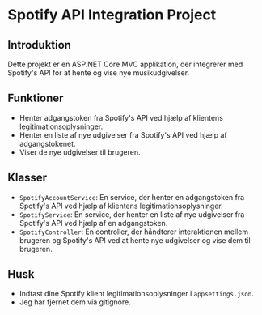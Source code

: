 # Spotify API Integration Project

## Introduktion
Dette projekt er en ASP.NET Core MVC applikation, der integrerer med Spotify's API for at hente og vise nye musikudgivelser.

## Funktioner
- Henter adgangstoken fra Spotify's API ved hjælp af klientens legitimationsoplysninger.
- Henter en liste af nye udgivelser fra Spotify's API ved hjælp af adgangstokenet.
- Viser de nye udgivelser til brugeren.

## Klasser
- `SpotifyAccountService`: En service, der henter en adgangstoken fra Spotify's API ved hjælp af klientens legitimationsoplysninger.
- `SpotifyService`: En service, der henter en liste af nye udgivelser fra Spotify's API ved hjælp af en adgangstoken.
- `SpotifyController`: En controller, der håndterer interaktionen mellem brugeren og Spotify's API ved at hente nye udgivelser og vise dem til brugeren.

## Husk
- Indtast dine Spotify klient legitimationsoplysninger i `appsettings.json`.
- Jeg har fjernet dem via gitignore.
